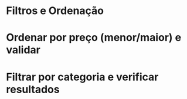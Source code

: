 # Filtros e Ordenação

# Ordenar por preço (menor/maior) e validar

# Filtrar por categoria e verificar resultados